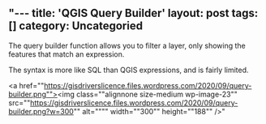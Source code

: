"---
title: 'QGIS Query Builder'
layout: post
tags: []
category: 
Uncategoried
---
The query builder function allows you to filter a layer, only showing the features that match an expression.

The syntax is more like SQL than QGIS expressions, and is fairly limited.

<a href=""https://gisdriverslicence.files.wordpress.com/2020/09/query-builder.png""><img class=""alignnone size-medium wp-image-23"" src=""https://gisdriverslicence.files.wordpress.com/2020/09/query-builder.png?w=300"" alt="""" width=""300"" height=""188"" /></a>"
